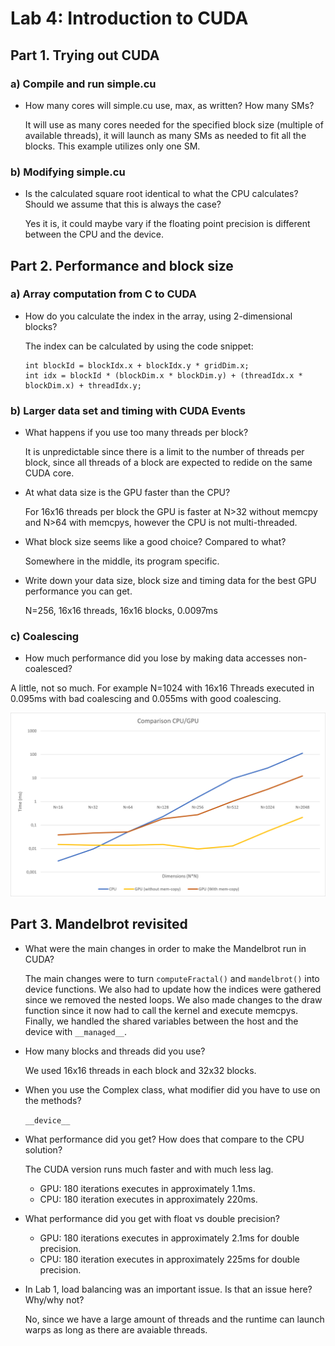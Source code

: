 # Lab 4: Introduction to CUDA
## Part 1. Trying out CUDA
### a) Compile and run simple.cu
* How many cores will simple.cu use, max, as written? How many SMs?

    It will use as many cores needed for the specified block size (multiple of available threads), it will launch as many SMs as needed to fit all the blocks. This example utilizes only one SM.

### b) Modifying simple.cu
* Is the calculated square root identical to what the CPU calculates? Should we assume that this is always the case?

    Yes it is, it could maybe vary if the floating point precision is different between the CPU and the device.

## Part 2. Performance and block size
### a) Array computation from C to CUDA
* How do you calculate the index in the array, using 2-dimensional blocks?

    The index can be calculated by using the code snippet:
    ```
    int blockId = blockIdx.x + blockIdx.y * gridDim.x;
    int idx = blockId * (blockDim.x * blockDim.y) + (threadIdx.x * blockDim.x) + threadIdx.y;
     ```
### b) Larger data set and timing with CUDA Events
* What happens if you use too many threads per block?

    It is unpredictable since there is a limit to the number of threads per block, since all threads of a block are expected to redide on the same CUDA core.

* At what data size is the GPU faster than the CPU?

    For 16x16 threads per block the GPU is faster at N>32 without memcpy and N>64 with memcpys, however the CPU is not multi-threaded.

* What block size seems like a good choice? Compared to what?

    Somewhere in the middle, its program specific.

* Write down your data size, block size and timing data for the best GPU performance you can get.

    N=256, 16x16 threads, 16x16 blocks, 0.0097ms

### c) Coalescing

*  How much performance did you lose by making data accesses non-coalesced?

A little, not so much. For example N=1024 with 16x16 Threads executed in 0.095ms with bad coalescing and 0.055ms with good coalescing.

![Comparison](graph.png)

## Part 3. Mandelbrot revisited

* What were the main changes in order to make the Mandelbrot run in CUDA?

    The main changes were to turn `computeFractal()` and `mandelbrot()` into device functions. We also had to update how the indices were gathered since we removed the nested loops. We also made changes to the draw function since it now had to call the kernel and execute memcpys. Finally, we handled the shared variables between the host and the device with `__managed__`.

* How many blocks and threads did you use?
    
    We used 16x16 threads in each block and 32x32 blocks.

* When you use the Complex class, what modifier did you have to use on the methods?

    `__device__`

* What performance did you get? How does that compare to the CPU solution?

    The CUDA version runs much faster and with much less lag. 
    * GPU: 180 iterations executes in approximately 1.1ms.
    * CPU: 180 iteration executes in approximately 220ms.

* What performance did you get with float vs double precision?

    * GPU: 180 iterations executes in approximately 2.1ms for double precision.
    * CPU: 180 iteration executes in approximately 225ms for double precision.

* In Lab 1, load balancing was an important issue. Is that an issue here? Why/why not?

    No, since we have a large amount of threads and the runtime can launch warps as long as there are avaiable threads.

